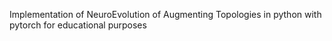 Implementation of NeuroEvolution of Augmenting Topologies in python with pytorch for educational purposes
